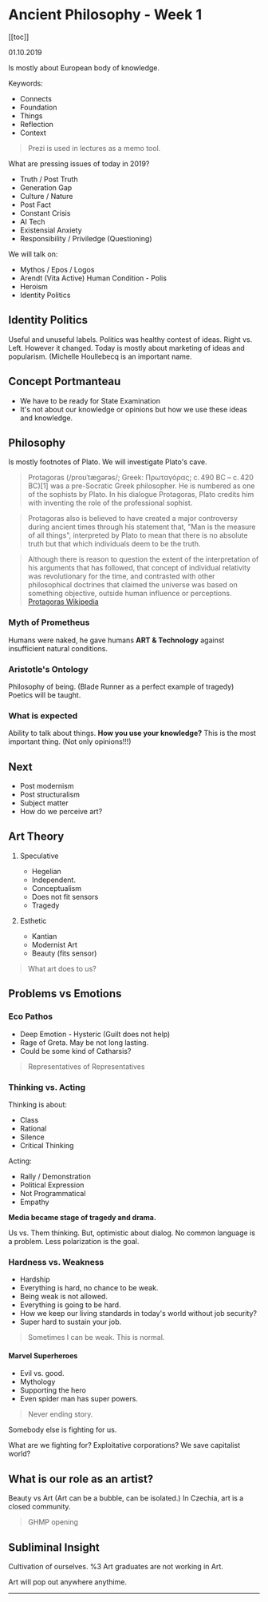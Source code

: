 # Ancient Philosophy - Week 1

[[toc]]

01.10.2019

Is mostly about European body of knowledge.

Keywords: 

* Connects 
* Foundation
* Things
* Reflection
* Context


> Prezi is used in lectures as a memo tool.

What are pressing issues of today in 2019?

* Truth / Post Truth
* Generation Gap
* Culture / Nature
* Post Fact
* Constant Crisis
* AI Tech
* Existensial Anxiety
* Responsibility / Priviledge (Questioning)

We will talk on:

- Mythos / Epos / Logos
- Arendt (Vita Active) Human Condition - Polis 
- Heroism
- Identity Politics

## Identity Politics

Useful and unuseful labels. Politics was healthy contest of ideas. Right vs. Left. However it changed. Today is mostly about marketing of ideas and popularism. (Michelle Houllebecq is an important name.

## Concept Portmanteau

* We have to be ready for State Examination
* It's not about our knowledge or opinions but how we use these ideas and knowledge.

## Philosophy

Is mostly footnotes of Plato. We will investigate Plato's cave.

> Protagoras (/proʊˈtæɡərəs/; Greek: Πρωταγόρας; c. 490 BC – c. 420 BC)[1] was a pre-Socratic Greek philosopher. He is numbered as one of the sophists by Plato. In his dialogue Protagoras, Plato credits him with inventing the role of the professional sophist.

> Protagoras also is believed to have created a major controversy during ancient times through his statement that, "Man is the measure of all things", interpreted by Plato to mean that there is no absolute truth but that which individuals deem to be the truth.

> Although there is reason to question the extent of the interpretation of his arguments that has followed, that concept of individual relativity was revolutionary for the time, and contrasted with other philosophical doctrines that claimed the universe was based on something objective, outside human influence or perceptions. [Protagoras Wikipedia](https://en.wikipedia.org/wiki/Protagoras)
	
	
### Myth of Prometheus

Humans were naked, he gave humans **ART & Technology** against insufficient natural conditions.

### Aristotle's Ontology

Philosophy of being. (Blade Runner as a perfect example of tragedy) Poetics will be taught. 

### What is expected

Ability to talk about things. **How you use your knowledge?** This is the most important thing. (Not only opinions!!!)

## Next

* Post modernism
* Post structuralism
* Subject matter
* How do we perceive art?

## Art Theory

1. Speculative
	* Hegelian
	* Independent.
	* Conceptualism
	* Does not fit sensors
	* Tragedy

2. Esthetic
	* Kantian
	* Modernist Art
	* Beauty (fits sensor)

> What art does to us?

## Problems vs Emotions

### Eco Pathos

* Deep Emotion - Hysteric (Guilt does not help)
* Rage of Greta. May be not long lasting. 
* Could be some kind of Catharsis?

> Representatives of Representatives

### Thinking vs. Acting

Thinking is about:

* Class
* Rational
* Silence
* Critical Thinking

Acting:

* Rally / Demonstration
* Political Expression
* Not Programmatical
* Empathy

**Media became stage of tragedy and drama.**

Us vs. Them thinking. But, optimistic about dialog. No common language is a problem. Less polarization is the goal.

### Hardness vs. Weakness

* Hardship
* Everything is hard, no chance to be weak. 
* Being weak is not allowed. 
* Everything is going to be hard.
* How we keep our living standards in today's world without job security?
* Super hard to sustain your job.

> Sometimes I can be weak. This is normal.

#### Marvel Superheroes

* Evil vs. good.
* Mythology
* Supporting the hero
* Even spider man has super powers.

> Never ending story.

Somebody else is fighting for us. 

What are we fighting for? Exploitative corporations? We save capitalist world?

## What is our role as an artist?

Beauty vs Art (Art can be a bubble, can be isolated.) In Czechia, art is a closed community. 

> GHMP opening

## Subliminal Insight

Cultivation of ourselves. %3 Art graduates are not working in Art. 

Art will pop out anywhere anythime.

* * *







